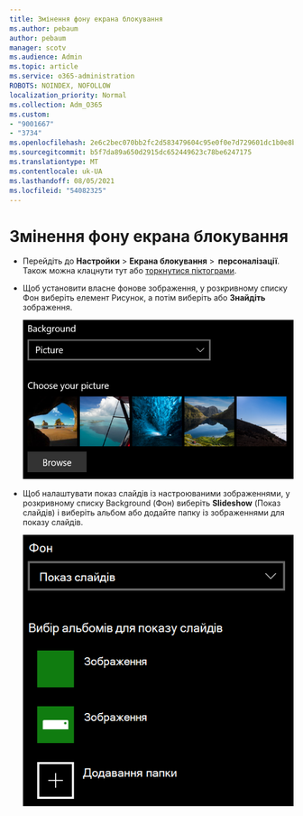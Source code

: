 ```yaml
---
title: Змінення фону екрана блокування
ms.author: pebaum
author: pebaum
manager: scotv
ms.audience: Admin
ms.topic: article
ms.service: o365-administration
ROBOTS: NOINDEX, NOFOLLOW
localization_priority: Normal
ms.collection: Adm_O365
ms.custom:
- "9001667"
- "3734"
ms.openlocfilehash: 2e6c2bec070bb2fc2d583479604c95e0f0e7d729601dc1b0e8b7edd04995dfe6
ms.sourcegitcommit: b5f7da89a650d2915dc652449623c78be6247175
ms.translationtype: MT
ms.contentlocale: uk-UA
ms.lasthandoff: 08/05/2021
ms.locfileid: "54082325"
---
```

# <a name="change-your-lock-screen-background"></a>Змінення фону екрана блокування

- Перейдіть до **Настройки**  >  **Екрана блокування**  >  **персоналізації**. Також можна клацнути тут або [торкнутися піктограми](ms-settings:lockscreen?activationSource=GetHelp).

- Щоб установити власне  фонове  зображення, у розкривному списку Фон виберіть елемент Рисунок, а потім виберіть або **Знайдіть** зображення.

  ![Установлення спеціального фонового зображення.](media/set-custom-background-pic.png)

- Щоб налаштувати показ слайдів із настроюваними зображеннями, у розкривному списку Background (Фон) виберіть **Slideshow** (Показ слайдів) і виберіть альбом або додайте папку із зображеннями для показу слайдів. 

  ![Налаштуйте показ слайдів із настроюваних зображень.](media/set-up-slideshow-background.png)
